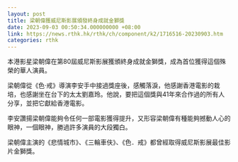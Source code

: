 ```yaml
---
layout: post
title: 梁朝偉獲威尼斯影展頒發終身成就金獅獎
date: 2023-09-03 00:50:34.000000000 +08:00
link: https://news.rthk.hk/rthk/ch/component/k2/1716516-20230903.htm
categories: rthk
---
```


本港影星梁朝偉在第80屆威尼斯影展獲頒終身成就金獅獎，成為首位獲得這個殊榮的華人演員。

梁朝偉從《色‧戒》導演李安手中接過獎座後，感觸落淚，他感謝香港電影的栽培，也感謝坐在台下的太太劉嘉玲。他說，要把這個獎與41年來合作過的所有人分享，並把它獻給香港電影。

李安讚揚梁朝偉能夠令任何一部電影獲得提升，又形容梁朝偉有種能夠撼動人心的眼神，一個眼神，勝過許多演員的大段獨白。

梁朝偉主演的《悲情城市》、《三輪車伕》、《色．戒》都曾經取得威尼斯影展最佳影片金獅獎。
